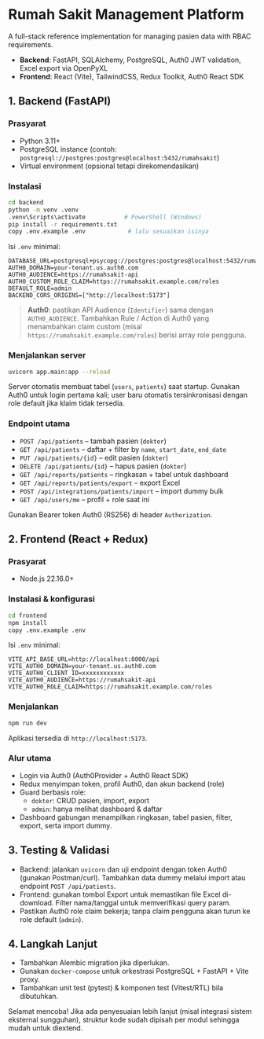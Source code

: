 ﻿# Rumah Sakit Management Platform

A full-stack reference implementation for managing pasien data with RBAC requirements.

- **Backend**: FastAPI, SQLAlchemy, PostgreSQL, Auth0 JWT validation, Excel export via OpenPyXL
- **Frontend**: React (Vite), TailwindCSS, Redux Toolkit, Auth0 React SDK

## 1. Backend (FastAPI)

### Prasyarat
- Python 3.11+
- PostgreSQL instance (contoh: `postgresql://postgres:postgres@localhost:5432/rumahsakit`)
- Virtual environment (opsional tetapi direkomendasikan)

### Instalasi
```bash
cd backend
python -m venv .venv
.venv\Scripts\activate           # PowerShell (Windows)
pip install -r requirements.txt
copy .env.example .env            # lalu sesuaikan isinya
```

Isi `.env` minimal:
```
DATABASE_URL=postgresql+psycopg://postgres:postgres@localhost:5432/rumahsakit
AUTH0_DOMAIN=your-tenant.us.auth0.com
AUTH0_AUDIENCE=https://rumahsakit-api
AUTH0_CUSTOM_ROLE_CLAIM=https://rumahsakit.example.com/roles
DEFAULT_ROLE=admin
BACKEND_CORS_ORIGINS=["http://localhost:5173"]
```

> **Auth0**: pastikan API Audience (`Identifier`) sama dengan `AUTH0_AUDIENCE`. Tambahkan Rule / Action di Auth0 yang menambahkan claim custom (misal `https://rumahsakit.example.com/roles`) berisi array role pengguna.

### Menjalankan server
```bash
uvicorn app.main:app --reload
```

Server otomatis membuat tabel (`users`, `patients`) saat startup. Gunakan Auth0 untuk login pertama kali; user baru otomatis tersinkronisasi dengan role default jika klaim tidak tersedia.

### Endpoint utama
- `POST /api/patients` – tambah pasien (`dokter`)
- `GET /api/patients` – daftar + filter by `name`, `start_date`, `end_date`
- `PUT /api/patients/{id}` – edit pasien (`dokter`)
- `DELETE /api/patients/{id}` – hapus pasien (`dokter`)
- `GET /api/reports/patients` – ringkasan + tabel untuk dashboard
- `GET /api/reports/patients/export` – export Excel
- `POST /api/integrations/patients/import` – import dummy bulk
- `GET /api/users/me` – profil + role saat ini

Gunakan Bearer token Auth0 (RS256) di header `Authorization`.

## 2. Frontend (React + Redux)

### Prasyarat
- Node.js 22.16.0+

### Instalasi & konfigurasi
```bash
cd frontend
npm install
copy .env.example .env
```

Isi `.env` minimal:
```
VITE_API_BASE_URL=http://localhost:8000/api
VITE_AUTH0_DOMAIN=your-tenant.us.auth0.com
VITE_AUTH0_CLIENT_ID=xxxxxxxxxxxx
VITE_AUTH0_AUDIENCE=https://rumahsakit-api
VITE_AUTH0_ROLE_CLAIM=https://rumahsakit.example.com/roles
```

### Menjalankan
```bash
npm run dev
```
Aplikasi tersedia di `http://localhost:5173`.

### Alur utama
- Login via Auth0 (Auth0Provider + Auth0 React SDK)
- Redux menyimpan token, profil Auth0, dan akun backend (role)
- Guard berbasis role:
  - `dokter`: CRUD pasien, import, export
  - `admin`: hanya melihat dashboard & daftar
- Dashboard gabungan menampilkan ringkasan, tabel pasien, filter, export, serta import dummy.

## 3. Testing & Validasi
- Backend: jalankan `uvicorn` dan uji endpoint dengan token Auth0 (gunakan Postman/curl). Tambahkan data dummy melalui import atau endpoint `POST /api/patients`.
- Frontend: gunakan tombol Export untuk memastikan file Excel di-download. Filter nama/tanggal untuk memverifikasi query param.
- Pastikan Auth0 role claim bekerja; tanpa claim pengguna akan turun ke role default (`admin`).

## 4. Langkah Lanjut
- Tambahkan Alembic migration jika diperlukan.
- Gunakan `docker-compose` untuk orkestrasi PostgreSQL + FastAPI + Vite proxy.
- Tambahkan unit test (pytest) & komponen test (Vitest/RTL) bila dibutuhkan.

Selamat mencoba! Jika ada penyesuaian lebih lanjut (misal integrasi sistem eksternal sungguhan), struktur kode sudah dipisah per modul sehingga mudah untuk diextend.
